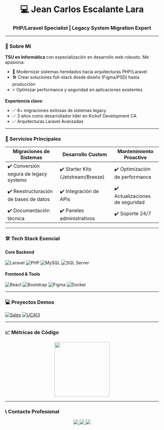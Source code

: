 <h1 align="center">💻 Jean Carlos Escalante Lara</h1>
<h3 align="center">PHP/Laravel Specialist | Legacy System Migration Expert</h3>

---

### 🚀 Sobre Mí
**TSU en Informática** con especialización en desarrollo web robusto. Me apasiona:
- 🔄 Modernizar sistemas heredados hacia arquitecturas PHP/Laravel
- 🛠️ Crear soluciones full-stack desde diseño (Figma/PSD) hasta producción
- ⚡ Optimizar performance y seguridad en aplicaciones existentes

**Experiencia clave:**
- ✅ 8+ migraciones exitosas de sistemas legacy
- ✅ 3 años como desarrollador líder en Kickof Development CA
- ✅ Arquitecturas Laravel Avanzadas

---

### 💼 Servicios Principales
| Migraciones de Sistemas | Desarrollo Custom | Mantenimiento Proactivo |
|-------------------------|-------------------|-------------------------|
| ✔️ Conversión segura de legacy systems | ✔️ Starter Kits (Jetstream/Breeze) | ✔️ Optimización de performance |
| ✔️ Reestructuración de bases de datos | ✔️ Integración de APIs | ✔️ Actualizaciones de seguridad |
| ✔️ Documentación técnica | ✔️ Paneles administrativos | ✔️ Soporte 24/7 |

---

### 🛠 Tech Stack Esencial
#### Core Backend
![Laravel](https://img.shields.io/badge/Laravel-FF2D20?logo=laravel&logoColor=white)
![PHP](https://img.shields.io/badge/PHP-777BB4?logo=php&logoColor=white)
![MySQL](https://img.shields.io/badge/MySQL-4479A1?logo=mysql&logoColor=white)
![SQL Server](https://img.shields.io/badge/SQL_Server-CC2927?logo=microsoft-sql-server&logoColor=white)

#### Frontend & Tools
![React](https://img.shields.io/badge/React-61DAFB?logo=react&logoColor=black)
![Bootstrap](https://img.shields.io/badge/Bootstrap-7952B3?logo=bootstrap&logoColor=white)
![Figma](https://img.shields.io/badge/Figma-F24E1E?logo=figma&logoColor=white)
![Docker](https://img.shields.io/badge/Docker-2496ED?logo=docker&logoColor=white)

---

### 💻 Proyectos Demos
[![Sales](https://github-readme-stats.vercel.app/api/pin/?username=JeanCaEscalante&repo=sales-demo&theme=laravel)](https://github.com/JeanCaEscalante/sales-demo)
[![UCAI3](https://github-readme-stats.vercel.app/api/pin/?username=JeanCaEscalante&repo=UCAI3&theme=react)](https://github.com/JeanCaEscalante/UCAI3)

---

### 📈 Métricas de Código
<p align="center">
  <img height="180em" src="https://github-readme-stats.vercel.app/api/top-langs/?username=JeanCaEscalante&layout=compact&theme=react&hide=blade"/>
</p>

---

### 📞 Contacto Profesional
<p align="center">
  <a href="mailto:tucorreo@ejemplo.com">
    <img src="https://img.shields.io/badge/Email-D14836?style=for-the-badge&logo=gmail&logoColor=white"/>
  </a>
  <a href="https://linkedin.com/in/tu-perfil">
    <img src="https://img.shields.io/badge/LinkedIn-0077B5?style=for-the-badge&logo=linkedin&logoColor=white"/>
  </a>
  <a href="https://workana.com/tu-perfil">
    <img src="https://img.shields.io/badge/Workana-0CAE49?style=for-the-badge&logo=upwork&logoColor=white"/>
  </a>
</p>
